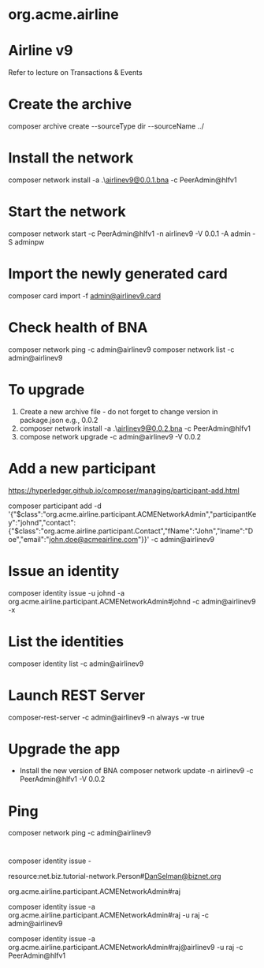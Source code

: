 # org.acme.airline

# Airline v9

Refer to lecture on Transactions & Events

# Create the archive
composer archive create  --sourceType dir --sourceName ../

# Install the network
composer network install -a .\airlinev9@0.0.1.bna -c PeerAdmin@hlfv1

# Start the network
composer network start -c PeerAdmin@hlfv1 -n airlinev9 -V 0.0.1  -A admin -S adminpw

# Import the newly generated card
composer card import -f admin@airlinev9.card

# Check health of BNA
composer network ping -c admin@airlinev9
composer network list -c admin@airlinev9

# To upgrade
1. Create a new archive file - do not forget to change version in package.json e.g., 0.0.2
2. composer network install -a .\airlinev9@0.0.2.bna -c PeerAdmin@hlfv1
3. compose network upgrade -c admin@airlinev9 -V 0.0.2


# Add a new participant
https://hyperledger.github.io/composer/managing/participant-add.html

composer participant add -d '{"$class":"org.acme.airline.participant.ACMENetworkAdmin","participantKey":"johnd","contact":{"$class":"org.acme.airline.participant.Contact","fName":"John","lname":"Doe","email":"john.doe@acmeairline.com"}}' -c admin@airlinev9

# Issue an identity
composer identity issue -u johnd -a org.acme.airline.participant.ACMENetworkAdmin#johnd -c admin@airlinev9 -x

# List the identities
composer identity list -c admin@airlinev9

# Launch REST Server
composer-rest-server -c admin@airlinev9 -n always -w true

# Upgrade the app
+ Install the new version of BNA
composer network update -n airlinev9 -c PeerAdmin@hlfv1 -V 0.0.2

# Ping 
composer network ping -c admin@airlinev9
















# 

composer identity issue -

resource:net.biz.tutorial-network.Person#DanSelman@biznet.org

org.acme.airline.participant.ACMENetworkAdmin#raj

composer identity issue -a org.acme.airline.participant.ACMENetworkAdmin#raj -u raj -c admin@airlinev9

composer identity issue -a org.acme.airline.participant.ACMENetworkAdmin#raj@airlinev9 -u raj -c PeerAdmin@hlfv1


